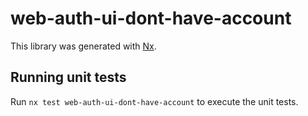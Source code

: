 # web-auth-ui-dont-have-account

This library was generated with [Nx](https://nx.dev).

## Running unit tests

Run `nx test web-auth-ui-dont-have-account` to execute the unit tests.
